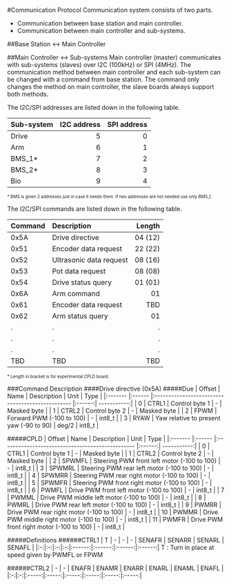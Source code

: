 #Communication Protocol
Communication system consists of two parts.
* Communication between base station and main controller.
* Communication between main controller and sub-systems.

##Base Station &harr; Main Controller

##Main Controller &harr; Sub-systems
Main controller (master) communicates with sub-systems (slaves) over I2C (100kHz) or SPI (4MHz).
The communication method between main controller and each sub-system can be changed with a command from base station.
The command only changes the method on main controller, the slave boards always support both methods.

The I2C/SPI addresses are listed down in the following table.

| Sub-system | I2C address | SPI address |
|:---------- | -----------:| -----------:|
| Drive      |           5 |           0 |
| Arm        |           6 |           1 |
| BMS_1*     |           7 |           2 |
| BMS_2*     |           8 |           3 |
| Bio        |           9 |           4 |

<sub><sup>\* BMS is given 2 addresses just in case it needs them. If two addresses are not needed use only BMS_1.</sup></sub>

The I2C/SPI commands are listed down in the following table.

| Command | Description               | Length  |
|:------- |:------------------------- | -------:|
| 0x5A    | Drive directive           | 04 (12) |
| 0x51    | Encoder data request      | 22 (22) |
| 0x52    | Ultrasonic data request   | 08 (16) |
| 0x53    | Pot data request          | 08 (08) |
| 0x54    | Drive status query        | 01 (01) |
| 0x6A    | Arm command               |      01 |
| 0x61    | Encoder data request      |     TBD |
| 0x62    | Arm status query          |      01 |
| .       | .                         |       . |
| .       | .                         |       . |
| .       | .                         |       . |
| TBD     | TBD                       |     TBD |

<sub><sup>\* Length in bracket is for experimental CPLD board.</sup></sub>

###Command Description
####Drive directive (0x5A)
#####Due
| Offset  | Name   | Description                                      | Unit   | Type        |
|:------- |:------ |:------------------------------------------------ |:------:| -----------:|
| 0       | CTRL1  | Control byte 1                                   | -      | Masked byte |
| 1       | CTRL2  | Control byte 2                                   | -      | Masked byte |
| 2       | FPWM   | Forward PWM (-100 to 100)                        | -      | int8_t      |
| 3       | RYAW   | Yaw relative to present yaw (-90 to 90)          | deg/2  | int8_t      |

#####CPLD
| Offset  | Name   | Description                                      | Unit   | Type        |
|:------- |:------ |:------------------------------------------------ |:------:| -----------:|
| 0       | CTRL1  | Control byte 1                                   | -      | Masked byte |
| 1       | CTRL2  | Control byte 2                                   | -      | Masked byte |
| 2       | SPWMFL | Steering PWM front left motor (-100 to 100)      | -      | int8_t      |
| 3       | SPWMRL | Steering PWM rear left motor (-100 to 100)       | -      | int8_t      |
| 4       | SPWMRR | Steering PWM rear right motor (-100 to 100)      | -      | int8_t      |
| 5       | SPWMFR | Steering PWM front right motor (-100 to 100)     | -      | int8_t      |
| 6       | PWMFL  | Drive PWM front left motor (-100 to 100)         | -      | int8_t      |
| 7       | PWMML  | Drive PWM middle left motor (-100 to 100)        | -      | int8_t      |
| 8       | PWMRL  | Drive PWM rear left motor (-100 to 100)          | -      | int8_t      |
| 9       | PWMRR  | Drive PWM rear right motor (-100 to 100)         | -      | int8_t      |
| 10      | PWMMR  | Drive PWM middle right motor (-100 to 100)       | -      | int8_t      |
| 11      | PWMFR  | Drive PWM front right motor (-100 to 100)        | -      | int8_t      |

#####Definitions
######CTRL1
| T | - | - | - | SENAFR | SENARR | SENARL | SENAFL |
|:-:|:-:|:-:|:-:|:------:|:------:|:------:|:------:|
T : Turn in place at speed given by PWMFL or FPWM

######CTRL2
| - | - | ENAFR | ENAMR | ENARR | ENARL | ENAML | ENAFL |
|:-:|:-:|:-----:|:-----:|:-----:|:-----:|:-----:|:-----:|
